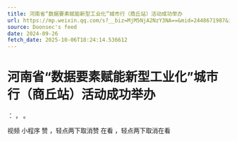 ```yaml
---
title: 河南省“数据要素赋能新型工业化”城市行（商丘站）活动成功举办
url: https://mp.weixin.qq.com/s?__biz=MjM5NjA2NzY3NA==&mid=2448671987&idx=1&sn=eaf6c1c3bd2f4acae781fba9a35ae922
source: Doonsec's feed
date: 2024-09-26
fetch_date: 2025-10-06T18:24:14.536612
---
```


# 河南省“数据要素赋能新型工业化”城市行（商丘站）活动成功举办

：
，
。

视频
小程序
赞
，轻点两下取消赞
在看
，轻点两下取消在看